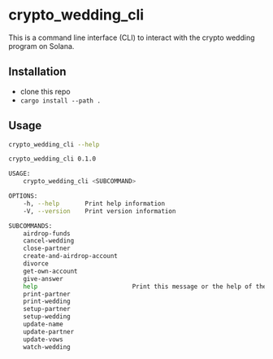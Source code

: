 # crypto_wedding_cli

This is a command line interface (CLI) to interact with the crypto wedding program on Solana.

## Installation

- clone this repo
- `cargo install --path .`

## Usage

```sh
crypto_wedding_cli --help

crypto_wedding_cli 0.1.0

USAGE:
    crypto_wedding_cli <SUBCOMMAND>

OPTIONS:
    -h, --help       Print help information
    -V, --version    Print version information

SUBCOMMANDS:
    airdrop-funds
    cancel-wedding
    close-partner
    create-and-airdrop-account
    divorce
    get-own-account
    give-answer
    help                          Print this message or the help of the given subcommand(s)
    print-partner
    print-wedding
    setup-partner
    setup-wedding
    update-name
    update-partner
    update-vows
    watch-wedding
```
